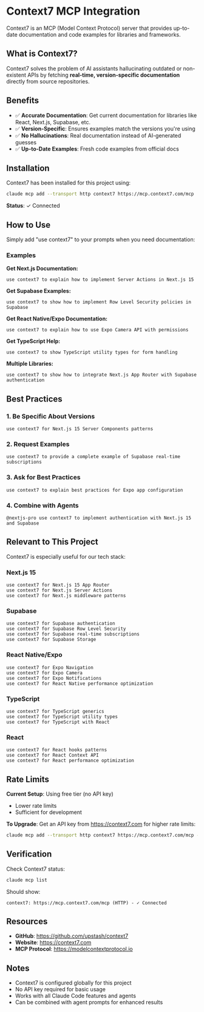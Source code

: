 # Context7 MCP Integration

Context7 is an MCP (Model Context Protocol) server that provides up-to-date documentation and code examples for libraries and frameworks.

## What is Context7?

Context7 solves the problem of AI assistants hallucinating outdated or non-existent APIs by fetching **real-time, version-specific documentation** directly from source repositories.

## Benefits

- ✅ **Accurate Documentation**: Get current documentation for libraries like React, Next.js, Supabase, etc.
- ✅ **Version-Specific**: Ensures examples match the versions you're using
- ✅ **No Hallucinations**: Real documentation instead of AI-generated guesses
- ✅ **Up-to-Date Examples**: Fresh code examples from official docs

## Installation

Context7 has been installed for this project using:
```bash
claude mcp add --transport http context7 https://mcp.context7.com/mcp
```

**Status**: ✓ Connected

## How to Use

Simply add "use context7" to your prompts when you need documentation:

### Examples

**Get Next.js Documentation:**
```
use context7 to explain how to implement Server Actions in Next.js 15
```

**Get Supabase Examples:**
```
use context7 to show how to implement Row Level Security policies in Supabase
```

**Get React Native/Expo Documentation:**
```
use context7 to explain how to use Expo Camera API with permissions
```

**Get TypeScript Help:**
```
use context7 to show TypeScript utility types for form handling
```

**Multiple Libraries:**
```
use context7 to show how to integrate Next.js App Router with Supabase authentication
```

## Best Practices

### 1. Be Specific About Versions
```
use context7 for Next.js 15 Server Components patterns
```

### 2. Request Examples
```
use context7 to provide a complete example of Supabase real-time subscriptions
```

### 3. Ask for Best Practices
```
use context7 to explain best practices for Expo app configuration
```

### 4. Combine with Agents
```
@nextjs-pro use context7 to implement authentication with Next.js 15 and Supabase
```

## Relevant to This Project

Context7 is especially useful for our tech stack:

### Next.js 15
```
use context7 for Next.js 15 App Router
use context7 for Next.js Server Actions
use context7 for Next.js middleware patterns
```

### Supabase
```
use context7 for Supabase authentication
use context7 for Supabase Row Level Security
use context7 for Supabase real-time subscriptions
use context7 for Supabase Storage
```

### React Native/Expo
```
use context7 for Expo Navigation
use context7 for Expo Camera
use context7 for Expo Notifications
use context7 for React Native performance optimization
```

### TypeScript
```
use context7 for TypeScript generics
use context7 for TypeScript utility types
use context7 for TypeScript with React
```

### React
```
use context7 for React hooks patterns
use context7 for React Context API
use context7 for React performance optimization
```

## Rate Limits

**Current Setup**: Using free tier (no API key)
- Lower rate limits
- Sufficient for development

**To Upgrade**: Get an API key from https://context7.com for higher rate limits:
```bash
claude mcp add --transport http context7 https://mcp.context7.com/mcp --header "CONTEXT7_API_KEY: YOUR_API_KEY"
```

## Verification

Check Context7 status:
```bash
claude mcp list
```

Should show:
```
context7: https://mcp.context7.com/mcp (HTTP) - ✓ Connected
```

## Resources

- **GitHub**: https://github.com/upstash/context7
- **Website**: https://context7.com
- **MCP Protocol**: https://modelcontextprotocol.io

## Notes

- Context7 is configured globally for this project
- No API key required for basic usage
- Works with all Claude Code features and agents
- Can be combined with agent prompts for enhanced results
